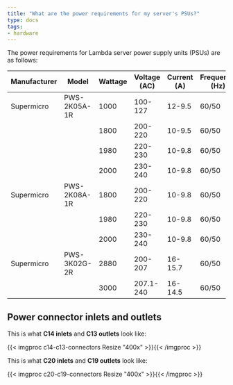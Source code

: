 ```yaml
---
title: "What are the power requirements for my server's PSUs?"
type: docs
tags:
- hardware
---
```


The power requirements for Lambda server power supply units (PSUs) are as
follows:

| Manufacturer | Model        | Wattage | Voltage (AC) | Current (A) | Frequency (Hz) | Inlet/Outlet | Efficiency               |
|--------------|--------------|---------|--------------|-------------|----------------|--------------|--------------------------|
| Supermicro   | PWS-2K05A-1R | 1000    | 100-127      | 12-9.5      | 60/50          | C14/C13      | 80 Plus Titanium (> 96%) |
|              |              | 1800    | 200-220      | 10-9.5      | 60/50          |              |                          |
|              |              | 1980    | 220-230      | 10-9.8      | 60/50          |              |                          |
|              |              | 2000    | 230-240      | 10-9.8      | 60/50          |              |                          |
| Supermicro   | PWS-2K08A-1R | 1800    | 200-220      | 10-9.8      | 60/50          | C14/C13      | 80 Plus Titanium (> 96%) |
|              |              | 1980    | 220-230      | 10-9.8      | 60/50          |              |                          |
|              |              | 2000    | 230-240      | 10-9.8      | 60/50          |              |                          |
| Supermicro   | PWS-3K02G-2R | 2880    | 200-207      | 16-15.7     | 60/50          | C20/C19      | 80 Plus Titanium (> 96%) |
|              |              | 3000    | 207.1-240    | 16-14.5     | 60/50          |              |                          |

## Power connector inlets and outlets

This is what **C14 inlets** and **C13 outlets** look like:

{{< imgproc c14-c13-connectors Resize "400x" >}}{{< /imgproc >}}

This is what **C20 inlets** and **C19 outlets** look like:

{{< imgproc c20-c19-connectors Resize "400x" >}}{{< /imgproc >}}
